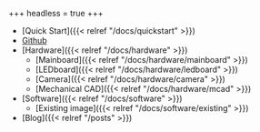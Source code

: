 +++
headless = true
+++

- [Quick Start]({{< relref "/docs/quickstart" >}})
- [Github](https://github.com/gloworm-vision/gloworm)
- [Hardware]({{< relref "/docs/hardware" >}})
  - [Mainboard]({{< relref "/docs/hardware/mainboard" >}})
  - [LEDboard]({{< relref "/docs/hardware/ledboard" >}})
  - [Camera]({{< relref "/docs/hardware/camera" >}})
  - [Mechanical CAD]({{< relref "/docs/hardware/mcad" >}})
- [Software]({{< relref "/docs/software" >}})
  - [Existing image]({{< relref "/docs/software/existing" >}})
- [Blog]({{< relref "/posts" >}})